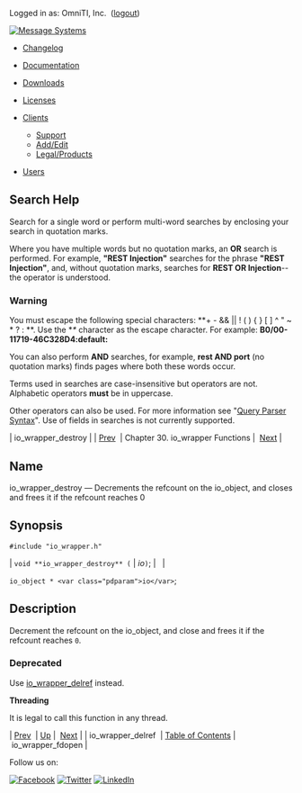 Logged in as: OmniTI, Inc.  ([logout](https://support.messagesystems.com/logout.php))

[![Message Systems](https://support.messagesystems.com/images/ms-white205.png)](https://support.messagesystems.com/start.php) 

*   [Changelog](https://support.messagesystems.com/start.php?show=changelog)
*   [Documentation](https://support.messagesystems.com/docs/)
*   [Downloads](https://support.messagesystems.com/start.php)

*   [Licenses](https://support.messagesystems.com/license_summary.php)
*   <a href="">Clients</a>
    *   [Support](https://support.messagesystems.com/cs.php)
    *   [Add/Edit](https://support.messagesystems.com/edit_client.php)
    *   [Legal/Products](https://support.messagesystems.com/edit_products.php)
*   [Users](https://support.messagesystems.com/edit_customer.php)

## Search Help

Search for a single word or perform multi-word searches by enclosing your search in quotation marks.

Where you have multiple words but no quotation marks, an **OR** search is performed. For example, **"REST Injection"** searches for the phrase **"REST Injection"**, and, without quotation marks, searches for **REST OR Injection**--the operator is understood.

### Warning

You must escape the following special characters: **+ - && || ! ( ) { } [ ] ^ " ~ * ? : \**. Use the **\** character as the escape character. For example: **B0/00-11719-46C328D4\:default\:**

You can also perform **AND** searches, for example, **rest AND port** (no quotation marks) finds pages where both these words occur.

Terms used in searches are case-insensitive but operators are not. Alphabetic operators **must** be in uppercase.

Other operators can also be used. For more information see "[Query Parser Syntax](https://lucene.apache.org/core/old_versioned_docs/versions/3_0_0/queryparsersyntax.html)". Use of fields in searches is not currently supported.

| io_wrapper_destroy |
| [Prev](apis.io_wrapper_delref.php)  | Chapter 30. io_wrapper Functions |  [Next](apis.io_wrapper_fdopen.php) |

<a name="apis.io_wrapper_destroy"></a>
## Name

io_wrapper_destroy — Decrements the refcount on the io_object, and closes and frees it if the refcount reaches 0

## Synopsis

`#include "io_wrapper.h"`

| `void **io_wrapper_destroy** (` | <var class="pdparam">io</var>`)`; |   |

`io_object * <var class="pdparam">io</var>`;<a name="idp26155584"></a>
## Description

Decrement the refcount on the io_object, and close and frees it if the refcount reaches `0`.

### Deprecated

Use [io_wrapper_delref](apis.io_wrapper_delref.php "io_wrapper_delref") instead.

**Threading**

It is legal to call this function in any thread.

| [Prev](apis.io_wrapper_delref.php)  | [Up](io_wrapper.php) |  [Next](apis.io_wrapper_fdopen.php) |
| io_wrapper_delref  | [Table of Contents](index.php) |  io_wrapper_fdopen |

Follow us on:

[![Facebook](https://support.messagesystems.com/images/icon-facebook.png)](http://www.facebook.com/messagesystems) [![Twitter](https://support.messagesystems.com/images/icon-twitter.png)](http://twitter.com/#!/MessageSystems) [![LinkedIn](https://support.messagesystems.com/images/icon-linkedin.png)](http://www.linkedin.com/company/message-systems)